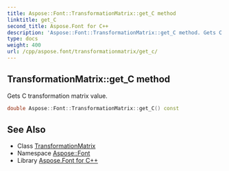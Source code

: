 ```yaml
---
title: Aspose::Font::TransformationMatrix::get_C method
linktitle: get_C
second_title: Aspose.Font for C++
description: 'Aspose::Font::TransformationMatrix::get_C method. Gets C transformation matrix value in C++.'
type: docs
weight: 400
url: /cpp/aspose.font/transformationmatrix/get_c/
---
```

## TransformationMatrix::get_C method


Gets C transformation matrix value.

```cpp
double Aspose::Font::TransformationMatrix::get_C() const
```

## See Also

* Class [TransformationMatrix](../)
* Namespace [Aspose::Font](../../)
* Library [Aspose.Font for C++](../../../)
